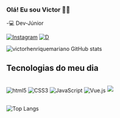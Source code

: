 
### Olá! Eu sou  Victor 👋🏼

-💻 Dev-Júnior

[![Instagram](https://img.shields.io/badge/Instagram-E4405F?style=for-the-badge&logo=instagram&logoColor=white)](https://instagram.com/_victorh_031/)
[![D](https://img.shields.io/badge/Discord-7289DA?style=for-the-badge&logo=discord&logoColor=white)](https://discordapp.com/users/747637519348400178)

![victorhenriquemariano GitHub stats](https://github-readme-stats.vercel.app/api?username=victorhenriquemariano&show_icons=true&theme=dracula)


## Tecnologias do meu dia

<div style="display: inline_block"><br/>
  <img align="center" alt="html5" src="https://img.shields.io/badge/HTML5-E34F26?style=for-the-badge&logo=html5&logoColor=white" />
  <img align="center" alt="CSS3" src="https://img.shields.io/badge/CSS3-1572B6?style=for-the-badge&logo=css3&logoColor=white" />
  <img align="center" alt="JavaScript" src="https://img.shields.io/badge/JavaScript-F7DF1E?style=for-the-badge&logo=javascript&logoColor=black" />
  <img align="center" alt="Vue.js" src="https://img.shields.io/badge/Vue-35495E?style=for-the-badge&logo=vue.js&logoColor=4FC08D" />
  <img src="https://cdn.jsdelivr.net/gh/devicons/devicon@latest/icons/vuetify/vuetify-original.svg" />
</div><br/>

![Top Langs](https://github-readme-stats.vercel.app/api/top-langs/?username=victorhenriquemariano&layout=compact)
